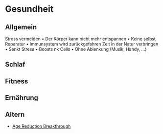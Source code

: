 # Gesundheit

## Allgemein

Stress vermeiden
    • Der Körper kann nicht mehr entspannen
    • Keine selbst Reparatur 
    • Immunsystem wird zurückgefahren
Zeit in der Natur verbringen 
    • Senkt Stress 
    • Boosts nk Cells
    • Ohne Ablenkung (Musik, Handy, …)

## Schlaf

## Fitness

## Ernährung

## Altern

- [Age Reduction Breakthrough](https://joshmitteldorf.scienceblog.com/2020/05/11/age-reduction-breakthrough/)